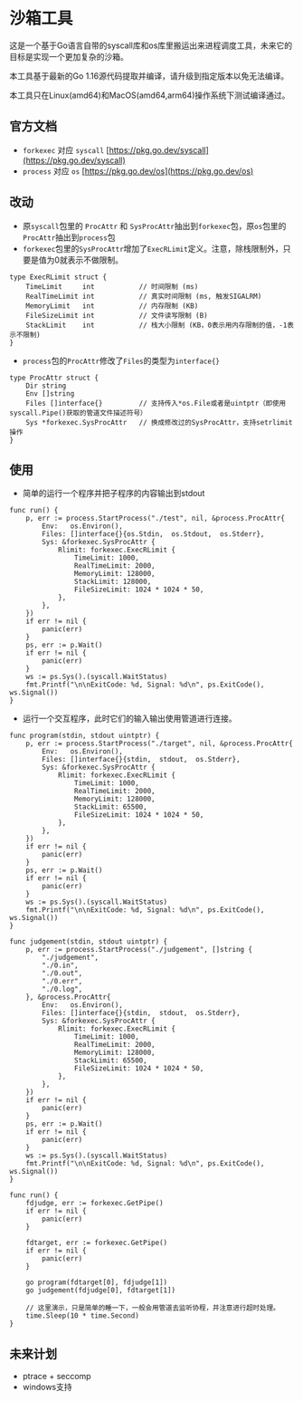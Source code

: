 # 沙箱工具

这是一个基于Go语言自带的syscall库和os库里搬运出来进程调度工具，未来它的目标是实现一个更加复杂的沙箱。

本工具基于最新的Go 1.16源代码提取并编译，请升级到指定版本以免无法编译。

本工具只在Linux(amd64)和MacOS(amd64,arm64)操作系统下测试编译通过。

## 官方文档
- `forkexec` 对应 `syscall` [https://pkg.go.dev/syscall](https://pkg.go.dev/syscall)
- `process` 对应 `os` [https://pkg.go.dev/os](https://pkg.go.dev/os)

## 改动
- 原`syscall`包里的 `ProcAttr` 和 `SysProcAttr`抽出到`forkexec`包，原`os`包里的`ProcAttr`抽出到`process`包
- `forkexec`包里的`SysProcAttr`增加了`ExecRLimit`定义。注意，除栈限制外，只要是值为0就表示不做限制。
```golang
type ExecRLimit struct {
    TimeLimit     int           // 时间限制 (ms)
    RealTimeLimit int           // 真实时间限制 (ms, 触发SIGALRM)
    MemoryLimit   int           // 内存限制 (KB)
    FileSizeLimit int           // 文件读写限制 (B)
    StackLimit    int           // 栈大小限制 (KB，0表示用内存限制的值，-1表示不限制)
}
```

- `process`包的`ProcAttr`修改了`Files`的类型为`interface{}`
```golang
type ProcAttr struct {
    Dir string
    Env []string
    Files []interface{}         // 支持传入*os.File或者是uintptr（即使用syscall.Pipe()获取的管道文件描述符号）
    Sys *forkexec.SysProcAttr   // 换成修改过的SysProcAttr，支持setrlimit操作
}
```

## 使用
- 简单的运行一个程序并把子程序的内容输出到stdout
```golang
func run() {
    p, err := process.StartProcess("./test", nil, &process.ProcAttr{
        Env:   os.Environ(),
        Files: []interface{}{os.Stdin,  os.Stdout,  os.Stderr},
        Sys: &forkexec.SysProcAttr {
            Rlimit: forkexec.ExecRLimit {
                TimeLimit: 1000,
                RealTimeLimit: 2000,
                MemoryLimit: 128000,
                StackLimit: 128000,
                FileSizeLimit: 1024 * 1024 * 50,
            },
        },
    })
    if err != nil {
        panic(err)
    }
    ps, err := p.Wait()
    if err != nil {
        panic(err)
    }
    ws := ps.Sys().(syscall.WaitStatus)
    fmt.Printf("\n\nExitCode: %d, Signal: %d\n", ps.ExitCode(), ws.Signal())
}
```
- 运行一个交互程序，此时它们的输入输出使用管道进行连接。
```golang
func program(stdin, stdout uintptr) {
    p, err := process.StartProcess("./target", nil, &process.ProcAttr{
        Env:   os.Environ(),
        Files: []interface{}{stdin,  stdout,  os.Stderr},
        Sys: &forkexec.SysProcAttr {
            Rlimit: forkexec.ExecRLimit {
                TimeLimit: 1000,
                RealTimeLimit: 2000,
                MemoryLimit: 128000,
                StackLimit: 65500,
                FileSizeLimit: 1024 * 1024 * 50,
            },
        },
    })
    if err != nil {
        panic(err)
    }
    ps, err := p.Wait()
    if err != nil {
        panic(err)
    }
    ws := ps.Sys().(syscall.WaitStatus)
    fmt.Printf("\n\nExitCode: %d, Signal: %d\n", ps.ExitCode(), ws.Signal())
}

func judgement(stdin, stdout uintptr) {
    p, err := process.StartProcess("./judgement", []string {
        "./judgement",
        "./0.in",
        "./0.out",
        "./0.err",
        "./0.log",
    }, &process.ProcAttr{
        Env:   os.Environ(),
        Files: []interface{}{stdin,  stdout,  os.Stderr},
        Sys: &forkexec.SysProcAttr {
            Rlimit: forkexec.ExecRLimit {
                TimeLimit: 1000,
                RealTimeLimit: 2000,
                MemoryLimit: 128000,
                StackLimit: 65500,
                FileSizeLimit: 1024 * 1024 * 50,
            },
        },
    })
    if err != nil {
        panic(err)
    }
    ps, err := p.Wait()
    if err != nil {
        panic(err)
    }
    ws := ps.Sys().(syscall.WaitStatus)
    fmt.Printf("\n\nExitCode: %d, Signal: %d\n", ps.ExitCode(), ws.Signal())
}

func run() {
    fdjudge, err := forkexec.GetPipe()
    if err != nil {
        panic(err)
    }
    
    fdtarget, err := forkexec.GetPipe()
    if err != nil {
        panic(err)
    }

    go program(fdtarget[0], fdjudge[1])
    go judgement(fdjudge[0], fdtarget[1])

    // 这里演示，只是简单的睡一下，一般会用管道去监听协程，并注意进行超时处理。
    time.Sleep(10 * time.Second)
}
```

## 未来计划

- ptrace + seccomp
- windows支持
